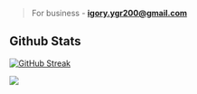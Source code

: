 > For business - **igory.ygr200@gmail.com**

## Github Stats
[![GitHub Streak](https://github-readme-streak-stats.herokuapp.com/?user=Blueberryy)](https://git.io/streak-stats)

![](https://komarev.com/ghpvc/?username=Blueberryy)
